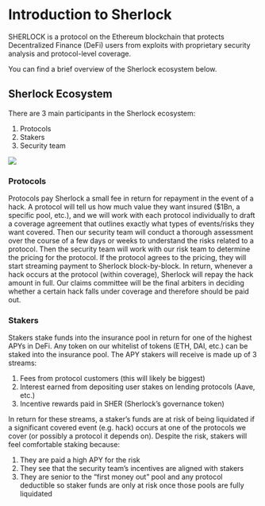 # Introduction to Sherlock

SHERLOCK is a protocol on the Ethereum blockchain that protects Decentralized Finance (DeFi) users from exploits with proprietary security analysis and protocol-level coverage.

You can find a brief overview of the Sherlock ecosystem below.

## Sherlock Ecosystem

There are 3 main participants in the Sherlock ecosystem:
1. Protocols
2. Stakers
3. Security team

![](https://i.imgur.com/g42VSva.png)

### Protocols
Protocols pay Sherlock a small fee in return for repayment in the event of a hack. A protocol will tell us how much value they want insured ($1Bn, a specific pool, etc.), and we will work with each protocol individually to draft a coverage agreement that outlines exactly what types of events/risks they want covered. Then our security team will conduct a thorough assessment over the course of a few days or weeks to understand the risks related to a protocol. Then the security team will work with our risk team to determine the pricing for the protocol. If the protocol agrees to the pricing, they will start streaming payment to Sherlock block-by-block. In return, whenever a hack occurs at the protocol (within coverage), Sherlock will repay the hack amount in full. Our claims committee will be the final arbiters in deciding whether a certain hack falls under coverage and therefore should be paid out.

### Stakers
Stakers stake funds into the insurance pool in return for one of the highest APYs in DeFi. Any token on our whitelist of tokens (ETH, DAI, etc.) can be staked into the insurance pool. The APY stakers will receive is made up of 3 streams:
1. Fees from protocol customers (this will likely be biggest)
2. Interest earned from depositing user stakes on lending protocols (Aave, etc.)
3. Incentive rewards paid in SHER (Sherlock’s governance token)

In return for these streams, a staker’s funds are at risk of being liquidated if a significant covered event (e.g. hack) occurs at one of the protocols we cover (or possibly a protocol it depends on). Despite the risk, stakers will feel comfortable staking because:
1. They are paid a high APY for the risk
2. They see that the security team’s incentives are aligned with stakers
3. They are senior to the “first money out” pool and any protocol deductible so staker funds are only at risk once those pools are fully liquidated
